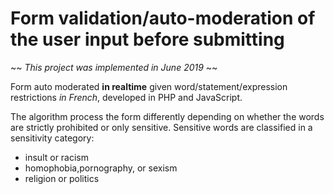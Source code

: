 # Form validation/auto-moderation of the user input before submitting 

~~ *This project was implemented in June 2019* ~~

Form auto moderated **in realtime** given word/statement/expression restrictions *in French*, developed in PHP and JavaScript.


The algorithm process the form differently depending on whether the words are strictly prohibited or only sensitive.
Sensitive words are classified in a sensitivity category:
* insult or racism
* homophobia,pornography, or sexism
* religion or politics
